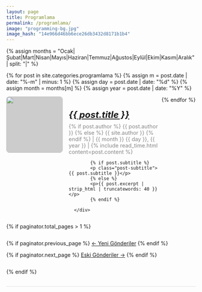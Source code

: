 ```yaml
---
layout: page
title: Programlama
permalink: /programlama/
image: "programming-bg.jpg"
image_hash: "14e966d46bb6ece26db3432d8171b1b4"
---
```


<style>

      .blog-post {
          display: flex;
          flex-wrap: wrap;
          margin-bottom: 2rem;
          border-bottom: 1px solid #ddd;
          padding-bottom: 1rem;
      }
      .blog-post img {
          max-width: 200px;
          margin-right: 1rem;
          border-radius: 8px;
          background-color: #ccc; /* Default gray color */
      }
      .blog-post .details {
          flex: 1;
      }
      .blog-post .details h5 {
          font-size: 1.5rem;
          margin-bottom: 0.5rem;
      }
      .blog-post .details p {
          margin: 0.5rem 0;
      }
      .blog-post .meta {
          font-size: 0.9rem;
          color: #888;
      }
      .blog-post img {
          width: 150px; /* Set a consistent width */
          height: 150px; /* Set a consistent height */
          object-fit: cover; /* Ensures the image fits well without distortion */
          margin-right: 1rem; /* Spacing between the image and text */
          border-radius: 8px; /* Optional: Rounds the corners */
      }

</style>
<div id="blog" class="container mt-5">
  {% assign months = "Ocak|Şubat|Mart|Nisan|Mayıs|Haziran|Temmuz|Ağustos|Eylül|Ekim|Kasım|Aralık" | split: "|" %}

  {% for post in site.categories.programlama %}
  {% assign m = post.date | date: "%-m" | minus: 1 %}
  {% assign day = post.date | date: "%d" %}
  {% assign month = months[m] %}
  {% assign year = post.date | date: "%Y" %}

  <div class="blog-post">
      <a href="{{ post.url | prepend: site.baseurl | replace: '//', '/' }}"><img src="{{site.baseurl}}/assets/img/pages/{{post.image}}?h={{post.image_hash}}" onerror="this.style.backgroundColor='#ccc'; this.style.objectFit='contain'; this.src='';"></a>
      <div class="details">
          <h5><a href="{{ post.url | prepend: site.baseurl | replace: '//', '/' }}">{{ post.title }}</a></h5>
          <p class="meta">  {% if post.author %}
            {{ post.author }}
            {% else %}
            {{ site.author }}
            {% endif %} | {{ month }} {{ day }}, {{ year }}  | {% include read_time.html content=post.content %}</p>

            {% if post.subtitle %}
            <p class="post-subtitle">{{ post.subtitle }}</p>
            {% else %}
            <p>{{ post.excerpt | strip_html | truncatewords: 40 }}</p>
            {% endif %}
          
      </div>
  </div>
  {% endfor %}

  <!-- Pager -->
  {% if paginator.total_pages > 1 %}

  <div class="clearfix">

  {% if paginator.previous_page %}
    <a class="btn btn-primary float-left"
      href="{{ paginator.previous_page_path | prepend: site.baseurl | replace: '//', '/' }}">&larr;
      Yeni<span class="d-none d-md-inline"> Gönderiler</span></a>
  {% endif %}

  {% if paginator.next_page %}
    <a class="btn btn-primary float-right"
      href="{{ paginator.next_page_path | prepend: site.baseurl | replace: '//', '/' }}">Eski<span
        class="d-none d-md-inline"> Gönderiler</span> &rarr;</a>
  {% endif %}

  </div>

  {% endif %}
</div>

